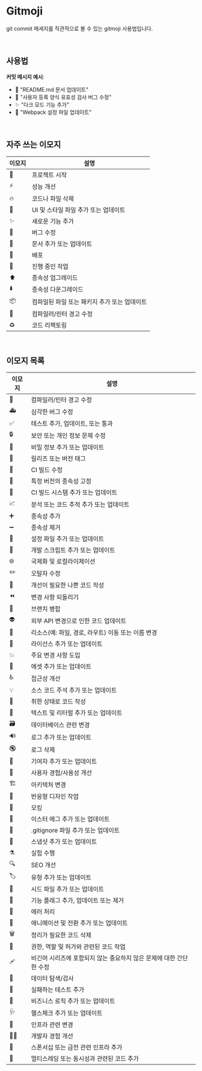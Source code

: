 # Gitmoji

git commit 메세지를 직관적으로 볼 수 있는 gitmoji 사용법입니다.

<br />

## 사용법

**커밋 메시지 예시**:
   - 📝 "README.md 문서 업데이트"
   - 🐛 "사용자 등록 양식 유효성 검사 버그 수정"
   - ✨ "다크 모드 기능 추가"
   - 🔧 "Webpack 설정 파일 업데이트"

<br />

## 자주 쓰는 이모지
| 이모지 | 설명 |
|--------|------|
| 🎉     | 프로젝트 시작 |
| ⚡️     | 성능 개선 |
| 🔥     | 코드나 파일 삭제 |
| 💄     | UI 및 스타일 파일 추가 또는 업데이트 |
| ✨     | 새로운 기능 추가 |
| 🐛     | 버그 수정 |
| 📝     | 문서 추가 또는 업데이트 |
| 🚀     | 배포 |
| 🚧     | 진행 중인 작업 |
| ⬆️     | 종속성 업그레이드 |
| ⬇️     | 종속성 다운그레이드 |
| 📦️     | 컴파일된 파일 또는 패키지 추가 또는 업데이트 |
| 🚨     | 컴파일러/린터 경고 수정 |
| ♻️     | 코드 리팩토링 |

<br />

## 이모지 목록
| 이모지 | 설명 |
|--------|------|
| 🚨     | 컴파일러/린터 경고 수정 |
| 🚑️     | 심각한 버그 수정 |
| ✅     | 테스트 추가, 업데이트, 또는 통과 |
| 🔒️     | 보안 또는 개인 정보 문제 수정 |
| 🔐     | 비밀 정보 추가 또는 업데이트 |
| 🔖     | 릴리즈 또는 버전 태그 |
| 💚     | CI 빌드 수정 |
| 📌     | 특정 버전의 종속성 고정 |
| 👷     | CI 빌드 시스템 추가 또는 업데이트 |
| 📈     | 분석 또는 코드 추적 추가 또는 업데이트 |
| ➕     | 종속성 추가 |
| ➖     | 종속성 제거 |
| 🔧     | 설정 파일 추가 또는 업데이트 |
| 🔨     | 개발 스크립트 추가 또는 업데이트 |
| 🌐     | 국제화 및 로컬라이제이션 |
| ✏️     | 오탈자 수정 |
| 💩     | 개선이 필요한 나쁜 코드 작성 |
| ⏪️     | 변경 사항 되돌리기 |
| 🔀     | 브랜치 병합 |
| 👽️     | 외부 API 변경으로 인한 코드 업데이트 |
| 🚚     | 리소스(예: 파일, 경로, 라우트) 이동 또는 이름 변경 |
| 📄     | 라이선스 추가 또는 업데이트 |
| 💥     | 주요 변경 사항 도입 |
| 🍱     | 에셋 추가 또는 업데이트 |
| ♿️     | 접근성 개선 |
| 💡     | 소스 코드 주석 추가 또는 업데이트 |
| 🍻     | 취한 상태로 코드 작성 |
| 💬     | 텍스트 및 리터럴 추가 또는 업데이트 |
| 🗃️     | 데이터베이스 관련 변경 |
| 🔊     | 로그 추가 또는 업데이트 |
| 🔇     | 로그 삭제 |
| 👥     | 기여자 추가 또는 업데이트 |
| 🚸     | 사용자 경험/사용성 개선 |
| 🏗️     | 아키텍처 변경 |
| 📱     | 반응형 디자인 작업 |
| 🤡     | 모킹 |
| 🥚     | 이스터 에그 추가 또는 업데이트 |
| 🙈     | .gitignore 파일 추가 또는 업데이트 |
| 📸     | 스냅샷 추가 또는 업데이트 |
| ⚗️     | 실험 수행 |
| 🔍️     | SEO 개선 |
| 🏷️     | 유형 추가 또는 업데이트 |
| 🌱     | 시드 파일 추가 또는 업데이트 |
| 🚩     | 기능 플래그 추가, 업데이트 또는 제거 |
| 🥅     | 에러 처리 |
| 💫     | 애니메이션 및 전환 추가 또는 업데이트 |
| 🗑️     | 정리가 필요한 코드 삭제 |
| 🛂     | 권한, 역할 및 허가와 관련된 코드 작업 |
| 🩹     | 비긴머 시리즈에 포함되지 않는 중요하지 않은 문제에 대한 간단한 수정 |
| 🧐     | 데이터 탐색/검사 |
| 🧪     | 실패하는 테스트 추가 |
| 👔     | 비즈니스 로직 추가 또는 업데이트 |
| 🩺     | 헬스체크 추가 또는 업데이트 |
| 🧱     | 인프라 관련 변경 |
| 🧑‍💻     | 개발자 경험 개선 |
| 💸     | 스폰서십 또는 금전 관련 인프라 추가 |
| 🧵     | 멀티스레딩 또는 동시성과 관련된 코드 추가 |

